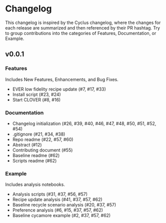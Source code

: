 # Changelog
This changelog is inspired by the Cyclus changelog, where the changes for each release are summarized and then referenced by their PR hashtag. Try to group contributions into the categories of Features, Documentation, or Example.

## v0.0.1

### Features
Includes New Features, Enhancements, and Bug Fixes.

* EVER low fidelity recipe update (#7, #17, #33)
* Install script (#23, #24)
* Start CLOVER (#8, #16)

### Documentation

* Changelog initialization (#26, #39, #40, #46, #47, #48, #50, #51, #52, #54)
* .gitignore (#21, #34, #38)
* Repo readme (#22, #57, #60)
* Abstract (#12)
* Contributing document (#55)
* Baseline readme (#62)
* Scripts readme (#62)

### Example
Includes analysis notebooks.

* Analysis scripts (#31, #37, #56, #57)
* Recipe update analysis (#41, #37, #57, #62)
* Baseline recycle scenario analysis (#20, #37, #57)
* Preference analysis (#6, #15, #37, #57, #62)
* Baseline cycamore example (#2, #37, #57, #62)
